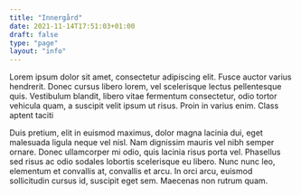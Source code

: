 ```yaml
---
title: "Innergård"
date: 2021-11-14T17:51:03+01:00
draft: false
type: "page"
layout: "info"
---
```


Lorem ipsum dolor sit amet, consectetur adipiscing elit. Fusce auctor varius hendrerit. Donec cursus libero lorem, vel scelerisque lectus pellentesque quis. Vestibulum blandit, libero vitae fermentum consectetur, odio tortor vehicula quam, a suscipit velit ipsum ut risus. Proin in varius enim. Class aptent taciti

Duis pretium, elit in euismod maximus, dolor magna lacinia dui, eget malesuada ligula neque vel nisl. Nam dignissim mauris vel nibh semper ornare. Donec ullamcorper mi odio, quis lacinia risus porta vel. Phasellus sed risus ac odio sodales lobortis scelerisque eu libero. Nunc nunc leo, elementum et convallis at, convallis et arcu. In orci arcu, euismod sollicitudin cursus id, suscipit eget sem. Maecenas non rutrum quam.
